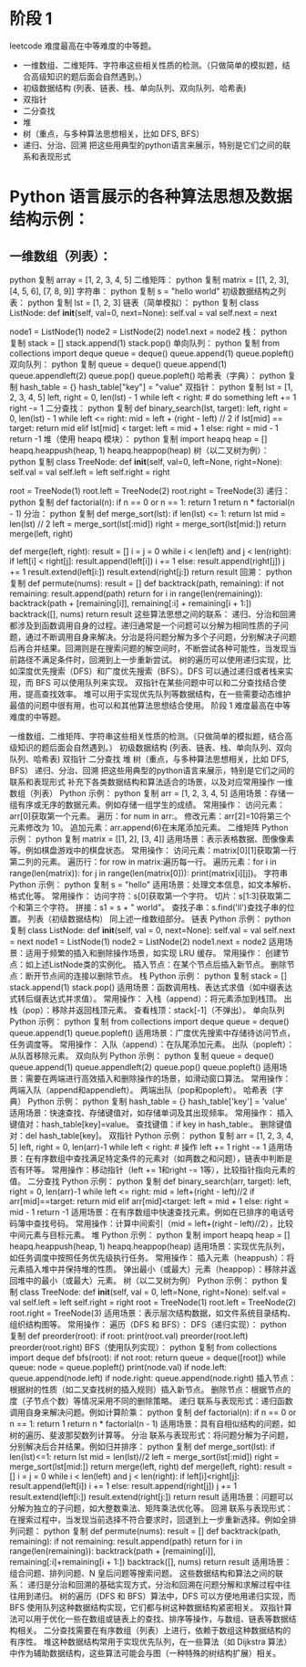 # 阶段 1

leetcode 难度最高在中等难度的中等题。

- 一维数组、二维矩阵、字符串这些相关性质的检测。（只做简单的模拟题，结合高级知识的题后面会自然遇到。）
- 初级数据结构 (列表、链表、栈、单向队列、双向队列、哈希表)
- 双指针
- 二分查找
- 堆
- 树（重点，与多种算法思想相关，比如 DFS, BFS）
- 递归、分治、回溯 把这些用典型的python语言来展示，特别是它们之间的联系和表现形式

# Python 语言展示的各种算法思想及数据结构示例：

## 一维数组（列表）：
python
复制
array = [1, 2, 3, 4, 5]
二维矩阵：
python
复制
matrix = [[1, 2, 3], [4, 5, 6], [7, 8, 9]]
字符串：
python
复制
s = "hello world"
初级数据结构之列表：
python
复制
lst = [1, 2, 3]
链表（简单模拟）：
python
复制
class ListNode:
    def __init__(self, val=0, next=None):
        self.val = val
        self.next = next

node1 = ListNode(1)
node2 = ListNode(2)
node1.next = node2
栈：
python
复制
stack = []
stack.append(1)
stack.pop()
单向队列：
python
复制
from collections import deque
queue = deque()
queue.append(1)
queue.popleft()
双向队列：
python
复制
queue = deque()
queue.append(1)
queue.appendleft(2)
queue.pop()
queue.popleft()
哈希表（字典）：
python
复制
hash_table = {}
hash_table["key"] = "value"
双指针：
python
复制
lst = [1, 2, 3, 4, 5]
left, right = 0, len(lst) - 1
while left < right:
    # do something
    left += 1
    right -= 1
二分查找：
python
复制
def binary_search(lst, target):
    left, right = 0, len(lst) - 1
    while left <= right:
        mid = left + (right - left) // 2
        if lst[mid] == target:
            return mid
        elif lst[mid] < target:
            left = mid + 1
        else:
            right = mid - 1
    return -1
堆（使用 heapq 模块）：
python
复制
import heapq
heap = []
heapq.heappush(heap, 1)
heapq.heappop(heap)
树（以二叉树为例）：
python
复制
class TreeNode:
    def __init__(self, val=0, left=None, right=None):
        self.val = val
        self.left = left
        self.right = right

root = TreeNode(1)
root.left = TreeNode(2)
root.right = TreeNode(3)
递归：
python
复制
def factorial(n):
    if n == 0 or n == 1:
        return 1
    return n * factorial(n - 1)
分治：
python
复制
def merge_sort(lst):
    if len(lst) <= 1:
        return lst
    mid = len(lst) // 2
    left = merge_sort(lst[:mid])
    right = merge_sort(lst[mid:])
    return merge(left, right)

def merge(left, right):
    result = []
    i = j = 0
    while i < len(left) and j < len(right):
        if left[i] < right[j]:
            result.append(left[i])
            i += 1
        else:
            result.append(right[j])
            j += 1
    result.extend(left[i:])
    result.extend(right[j:])
    return result
回溯：
python
复制
def permute(nums):
    result = []
    def backtrack(path, remaining):
        if not remaining:
            result.append(path)
            return
        for i in range(len(remaining)):
            backtrack(path + [remaining[i]], remaining[:i] + remaining[i + 1:])
    backtrack([], nums)
    return result
这些算法思想之间的联系：
递归、分治和回溯都涉及到函数调用自身的过程。递归通常是一个问题可以分解为相同性质的子问题，通过不断调用自身来解决。分治是将问题分解为多个子问题，分别解决子问题后再合并结果。回溯则是在搜索问题的解空间时，不断尝试各种可能性，当发现当前路径不满足条件时，回溯到上一步重新尝试。
树的遍历可以使用递归实现，比如深度优先搜索（DFS）和广度优先搜索（BFS）。DFS 可以通过递归或者栈来实现，而 BFS 可以使用队列来实现。
双指针在某些问题中可以和二分查找结合使用，提高查找效率。
堆可以用于实现优先队列等数据结构，在一些需要动态维护最值的问题中很有用，也可以和其他算法思想结合使用。
阶段 1
难度最高在中等难度的中等题。

一维数组、二维矩阵、字符串这些相关性质的检测。（只做简单的模拟题，结合高级知识的题后面会自然遇到。）
初级数据结构 (列表、链表、栈、单向队列、双向队列、哈希表)
双指针
二分查找
堆
树（重点，与多种算法思想相关，比如 DFS, BFS）
递归、分治、回溯 把这些用典型的python语言来展示，特别是它们之间的联系和表现形式 补充下各类数据结构和算法适合的场景，以及对应常用操作
一维数组（列表）
Python 示例：
python
复制
     arr = [1, 2, 3, 4, 5]
适用场景：存储一组有序或无序的数据元素。例如存储一组学生的成绩。
常用操作：
访问元素：arr[0]获取第一个元素。
遍历：for num in arr:。
修改元素：arr[2]=10将第三个元素修改为 10。
追加元素：arr.append(6)在末尾添加元素。
二维矩阵
Python 示例：
python
复制
     matrix = [[1, 2], [3, 4]]
适用场景：表示表格数据、图像像素等。例如棋盘游戏中的棋盘状态。
常用操作：
访问元素：matrix[0][1]获取第一行第二列的元素。
遍历行：for row in matrix:遍历每一行。
遍历元素：for i in range(len(matrix)): for j in range(len(matrix[0])): print(matrix[i][j])。
字符串
Python 示例：
python
复制
     s = "hello"
适用场景：处理文本信息，如文本解析、格式化等。
常用操作：
访问字符：s[0]获取第一个字符。
切片：s[1:3]获取第二个和第三个字符。
拼接：s1 = s + " world"。
查找子串：s.find('ll')查找子串的位置。
列表（初级数据结构）
同上述一维数组部分。
链表
Python 示例：
python
复制
     class ListNode:
         def __init__(self, val = 0, next=None):
             self.val = val
             self.next = next
     node1 = ListNode(1)
     node2 = ListNode(2)
     node1.next = node2
适用场景：适用于频繁的插入和删除操作场景，如实现 LRU 缓存。
常用操作：
创建节点：如上述ListNode类的实例化。
插入节点：在某个节点后插入新节点。
删除节点：断开节点间的连接以删除节点。
栈
Python 示例：
python
复制
     stack = []
     stack.append(1)
     stack.pop()
适用场景：函数调用栈、表达式求值（如中缀表达式转后缀表达式并求值）。
常用操作：
入栈（append）：将元素添加到栈顶。
出栈（pop）：移除并返回栈顶元素。
查看栈顶：stack[-1]（不弹出）。
单向队列
Python 示例：
python
复制
     from collections import deque
     queue = deque()
     queue.append(1)
     queue.popleft()
适用场景：广度优先搜索中存储待访问节点，任务调度等。
常用操作：
入队（append）：在队尾添加元素。
出队（popleft）：从队首移除元素。
双向队列
Python 示例：
python
复制
     queue = deque()
     queue.append(1)
     queue.appendleft(2)
     queue.pop()
     queue.popleft()
适用场景：需要在两端进行高效插入和删除操作的场景，如滑动窗口算法。
常用操作：
两端入队（append和appendleft）。
两端出队（pop和popleft）。
哈希表（字典）
Python 示例：
python
复制
     hash_table = {}
     hash_table['key'] = 'value'
适用场景：快速查找、存储键值对，如存储单词及其出现频率。
常用操作：
插入键值对：hash_table[key]=value。
查找键值：if key in hash_table:。
删除键值对：del hash_table[key]。
双指针
Python 示例：
python
复制
     arr = [1, 2, 3, 4, 5]
     left, right = 0, len(arr)-1
     while left < right:
         # 操作
         left += 1
         right -= 1
适用场景：在有序数组中查找满足特定条件的元素对（如两数之和问题），链表中判断是否有环等。
常用操作：移动指针（left += 1和right -= 1等），比较指针指向元素的值。
二分查找
Python 示例：
python
复制
     def binary_search(arr, target):
         left, right = 0, len(arr)-1
         while left <= right:
             mid = left+(right - left)//2
             if arr[mid]==target:
                 return mid
             elif arr[mid]<target:
                 left = mid + 1
             else:
                 right = mid - 1
         return -1
适用场景：在有序数组中快速查找元素。例如在已排序的电话号码簿中查找号码。
常用操作：计算中间索引（mid = left+(right - left)//2），比较中间元素与目标元素。
堆
Python 示例：
python
复制
     import heapq
     heap = []
     heapq.heappush(heap, 1)
     heapq.heappop(heap)
适用场景：实现优先队列，如任务调度中按照任务优先级执行任务。
常用操作：
插入元素（heappush）：将元素插入堆中并保持堆的性质。
弹出最小（或最大）元素（heappop）：移除并返回堆中的最小（或最大）元素。
树（以二叉树为例）
Python 示例：
python
复制
     class TreeNode:
         def __init__(self, val = 0, left=None, right=None):
             self.val = val
             self.left = left
             self.right = right
     root = TreeNode(1)
     root.left = TreeNode(2)
     root.right = TreeNode(3)
适用场景：表示层次结构数据，如文件系统目录结构、组织结构图等。
常用操作：
遍历（DFS 和 BFS）：
DFS（递归实现）：
python
复制
         def preorder(root):
             if root:
                 print(root.val)
                 preorder(root.left)
                 preorder(root.right)
BFS（使用队列实现）：
python
复制
         from collections import deque
         def bfs(root):
             if not root:
                 return
             queue = deque([root])
             while queue:
                 node = queue.popleft()
                 print(node.val)
                 if node.left:
                     queue.append(node.left)
                 if node.right:
                     queue.append(node.right)
插入节点：根据树的性质（如二叉查找树的插入规则）插入新节点。
删除节点：根据节点的度（子节点个数）等情况采用不同的删除策略。
递归
联系与表现形式：递归函数调用自身来解决问题。例如计算阶乘：
python
复制
     def factorial(n):
         if n == 0 or n == 1:
             return 1
         return n * factorial(n - 1)
适用场景：具有自相似结构的问题，如树的遍历、斐波那契数列计算等。
分治
联系与表现形式：将问题分解为子问题，分别解决后合并结果。例如归并排序：
python
复制
     def merge_sort(lst):
         if len(lst)<=1:
             return lst
         mid = len(lst)//2
         left = merge_sort(lst[:mid])
         right = merge_sort(lst[mid:])
         return merge(left, right)
     def merge(left, right):
         result = []
         i = j = 0
         while i < len(left) and j < len(right):
             if left[i]<right[j]:
                 result.append(left[i])
                 i += 1
             else:
                 result.append(right[j])
                 j += 1
         result.extend(left[i:])
         result.extend(right[j:])
         return result
适用场景：问题可以分解为独立的子问题，如大整数乘法、矩阵乘法优化等。
回溯
联系与表现形式：在搜索过程中，当发现当前选择不符合要求时，回退到上一步重新选择。例如全排列问题：
python
复制
     def permute(nums):
         result = []
         def backtrack(path, remaining):
             if not remaining:
                 result.append(path)
                 return
             for i in range(len(remaining)):
                 backtrack(path + [remaining[i]], remaining[:i]+remaining[i + 1:])
         backtrack([], nums)
         return result
适用场景：组合问题、排列问题、N 皇后问题等搜索问题。
这些数据结构和算法之间的联系：
递归是分治和回溯的基础实现方式，分治和回溯在问题分解和求解过程中往往用到递归。
树的遍历（DFS 和 BFS）算法中，DFS 可以方便地用递归实现，而 BFS 使用队列这种数据结构实现，它们都与树这种数据结构紧密相关。
双指针算法可以用于优化一些在数组或链表上的查找、排序等操作，与数组、链表等数据结构相关。
二分查找需要在有序数组（列表）上进行，依赖于数组这种数据结构的有序性。
堆这种数据结构常用于实现优先队列，在一些算法（如 Dijkstra 算法）中作为辅助数据结构，这些算法可能会与图（一种特殊的树结构扩展）相关。

